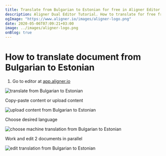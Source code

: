 ```yaml
---
title: Translate from Bulgarian to Estonian for free in Aligner Editor
description: Aligner Dual Editor Tutorial. How to translate for free from Bulgarian to Estonian. Aligner is multilingual document management platform. 
ogImage: "https://www.aligner.io/images/aligner-logo.png"
date: 2020-05-06T07:09:21+03:00
image: ../images/aligner-logo.png
onBlog: true
---
```


# How to translate document from Bulgarian to Estonian

1. Go to editor at [app.aligner.io](https://app.aligner.io "Aligner App web page")

![translate from Bulgarian to Estonian](../aligner-blank-editor.png "translate from Bulgarian to Estonian")

Copy-paste content or upload content

![upload content from Bulgarian to Estonian](../aligner-uploaded-document.png "upload content from Bulgarian to Estonian")

Choose desired language

![choose machine translation from Bulgarian to Estonian](../aligner-language-dropdown.png "choose machine translation from Bulgarian to Estonian")

Work and edit 2 documents in parallel

![edit translation from Bulgarian to Estonian](../aligner-double-sitded-editor.png "edit translation from Bulgarian to Estonian")

